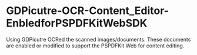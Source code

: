 # GDPicutre-OCR-Content_Editor-EnbledforPSPDFKitWebSDK
Using GDPicutre OCRed the scanned images/documents. These documents are enabled or modified to support the PSPDFKit Web for content editing.
